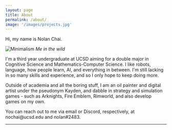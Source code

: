 ```yaml
---
layout: page
title: About
permalink: /about/
image: '/images/projects.jpg'
---
```


<p>Hi, my name is Nolan Chai.</p>

![Minimalism]({{site.baseurl}}/images/nolan4.jpg)
*Me in the wild*

<p>I'm a third year undergraduate at UCSD aiming for a double major in Cognitive Science and 
Mathematics-Computer Science. I like robots, language, how people learn, AI, and everything 
in between. I'm still lacking in so many skills and experience, and so I only hope to keep
doing more.</p>

<p>Outside of academia and all the boring stuff, I am an oil painter and digital artist under the 
pseudonym Kayden, and dabble in strategy and simulation games - such as Arknights, Fire Emblem, Rimworld, 
and also develop games on my own.</p>

<p>You can reach out to me via email or Discord, respectively, at nochai@ucsd.edu and nolan#2483.</p>

<hr>